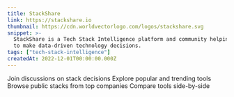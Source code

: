 ```yaml
---
title: StackShare
link: https://stackshare.io
thumbnail: https://cdn.worldvectorlogo.com/logos/stackshare.svg
snippet: >-
  StackShare is a Tech Stack Intelligence platform and community helping teams
  to make data-driven technology decisions.
tags: ["tech-stack-intelligence"]
createdAt: 2022-12-01T00:00:00.000Z
---
```

Join discussions on stack decisions
Explore popular and trending tools
Browse public stacks from top companies
Compare tools side-by-side